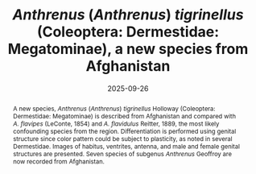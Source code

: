 ---
title: '<i>Anthrenus</i> (<i>Anthrenus</i>) <i>tigrinellus</i> (Coleoptera: Dermestidae: Megatominae), a new species from Afghanistan'
date: '2025-09-26'
doi: 'https://doi.org/10.64338/im.1144.rciig'
journal: Insecta Mundi
issue: '1144'
pagination: '1-7'
zoobank: 'urn:lsid:zoobank.org:pub:1BC35C3E-2A19-4BAA-A946-54497C84A29D'
authors:
  - first_name: 'Graham J.'
    last_name: 'Holloway'
    affiliation: 'Cole Museum of Zoology, Biological Sciences, HLS Building, University of Reading, Whiteknights, Reading RG6 6EX, UK'
    email: 'g.holloway@reading.ac.uk'
    orcid: 'https://orcid.org/0000-0003-0495-0313'


download: 'https://drive.google.com/file/d/1FEdZmkl3pSglP7n6gAeOioC_kYtG8Y1u'

revised: ''

supplementary: ''

keywords: 
  - Taxonomy
  - identification
  - dissection
  - <i>tigrinellus</i>
  - <i>flavipes</i>
  - <i>flavidulus</i>

categories:
  - Coleoptera
  - Dermestidae
  - Megatominae

references:
  - authors: Armstrong E, Bakaloudis DE, Holloway GJ.
    year: 2023
    title: 'A morphometric examination of <i>Anthrenus flavipes flavipes </i>LeConte 1854 (Coleoptera: Dermestidae: Anthrenini). Bulletin of Insectology 76'
    pages: 265–270
    doi: 
    url: 
    access: 

  - authors: Háva J.
    year: 2025
    title: 'Dermestidae World (Coleoptera). World Dermestidae | Dermestidae world (Coleoptera), Megatominae.'
    pages: 
    doi: 
    url: https://dermestidae.wz.cz/wp-content/uploads/2025/06/Subfamily-Megatominae.pdf
    access: (Last accessed 16th July 2025.)

  - authors: Herrmann A.
    year: 2025
    title: 'Dermestidae (Coleoptera) of the World.'
    pages: 
    doi: 
    url: http://www.dermestidae.com/index.html
    access: (Last accessed 16th July 2025.)

  - authors: Holloway GJ, Bakaloudis DE.
    year: 2021
    title: '<i>Anthrenus flavipes </i>LeConte, 1854 (Coleoptera; Dermestidae): a destructive pest of natural history specimens. Journal of Natural Science Collections, 8'
    pages: 39–43
    doi: 
    url: 
    access: 

  - authors: Holloway GJ, Bakaloudis DE, Cocks L.
    year: 2022
    title: 'Colour pattern plasticity in <i>Anthrenus isabellinus </i>(Coleoptera Dermestidae). Bulletin of Insectology 75(1)'
    pages: 131–136
    doi: 
    url: 
    access: 

  - authors: Holloway GJ, Herrmann A.
    year: 2024
    title: 'New synonym of <i>Anthrenus flavidulus </i>Reitter (Coleoptera: Dermestidae: Megatominae) from Iran. Israel Journal of Entomology 53'
    pages: 123–130
    doi: https://doi.org/10.5281/zenodo.14211947
    url: 
    access: 

  - authors: Peacock ER.
    year: 1993
    title: 'Adults and larvae of hide, larder and carpet beetles and their relatives (Coleoptera: Dermestidae) and of derodontid beetles (Coleoptera: Derodontidae). Handbooks for the identification of British insects. Vol. 5. No. 3. Natural History Museum; London, UK'
    pages: 144 p
    doi: 
    url: 
    access: 

  - authors: Schneider CA, Rasband WS, Eliceiri KW.
    year: 2012
    title: 'NIH Image to ImageJ'
    pages: 25
    doi: https://doi.org/10.1038/nmeth.2089
    url: 
    access: 

  - authors: Shorthouse DP.
    year: 2010
    title: 'SimpleMappr, an online tool to produce publication-quality point maps.'
    pages: 
    doi: 
    url: https://www.simplemappr.net
    access: (Last accessed February 2025.)


abstract: 'A new species, <i>Anthrenus </i>(<i>Anthrenus</i>) <i>tigrinellus </i>Holloway (Coleoptera: Dermestidae: Megatominae) is described from Afghanistan and compared with <i>A. flavipes </i>(LeConte, 1854) and <i>A. flavidulus </i>Reitter, 1889, the most likely confounding species from the region. Differentiation is performed using genital structure since color pattern could be subject to plasticity, as noted in several Dermestidae. Images of habitus, ventrites, antenna, and male and female genital structures are presented. Seven species of subgenus <i>Anthrenus</i> Geoffroy are now recorded from Afghanistan.'

---